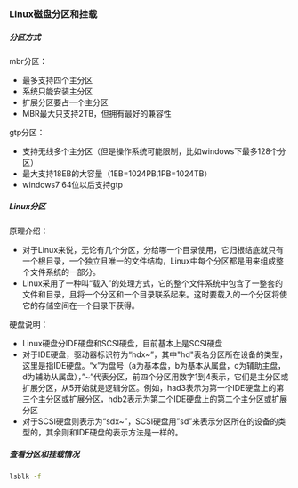 ### Linux磁盘分区和挂载

##### 分区方式
mbr分区：
  - 最多支持四个主分区
  - 系统只能安装主分区
  - 扩展分区要占一个主分区
  - MBR最大只支持2TB，但拥有最好的兼容性

gtp分区：
  - 支持无线多个主分区（但是操作系统可能限制，比如windows下最多128个分区）
  - 最大支持18EB的大容量（1EB=1024PB,1PB=1024TB）
  - windows7 64位以后支持gtp

##### Linux分区
原理介绍：

  - 对于Linux来说，无论有几个分区，分给哪一个目录使用，它归根结底就只有一个根目录，一个独立且唯一的文件结构，Linux中每个分区都是用来组成整个文件系统的一部分。
  - Linux采用了一种叫“载入”的处理方式，它的整个文件系统中包含了一整套的文件和目录，且将一个分区和一个目录联系起来。这时要载入的一个分区将使它的存储空间在一个目录下获得。

硬盘说明：

  - Linux硬盘分IDE硬盘和SCSI硬盘，目前基本上是SCSI硬盘
  - 对于IDE硬盘，驱动器标识符为“hdx~”，其中"hd"表名分区所在设备的类型，这里是指IDE硬盘。“x”为盘号（a为基本盘，b为基本从属盘，c为辅助主盘，d为辅助从属盘），”~”代表分区，前四个分区用数字1到4表示，它们是主分区或扩展分区，从5开始就是逻辑分区。例如，had3表示为第一个IDE硬盘上的第三个主分区或扩展分区，hdb2表示为第二个IDE硬盘上的第二个主分区或扩展分区
  - 对于SCSI硬盘则表示为“sdx~”，SCSI硬盘用”sd”来表示分区所在的设备的类型的，其余则和IDE硬盘的表示方法是一样的。

##### 查看分区和挂载情况
```sh
lsblk -f
```
